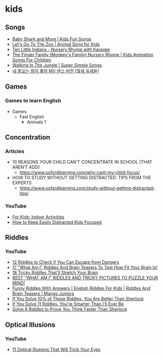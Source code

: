 # kids
## Songs
* [Baby Shark and More | Kids Fun Songs](https://m.youtube.com/watch?v=gZFBLJCk7pU)
* [Let's Go To The Zoo | Animal Song for Kids](https://www.youtube.com/watch?v=OwRmivbNgQk)
* [Ten Little Indians - Nursery Rhyme with Karaoke](https://www.youtube.com/watch?v=tIn1otW20r0)
* [The Finger Family (Monkey's Family) Nursery Rhyme | Kids Animation Songs For Children](https://www.youtube.com/watch?v=x3kx9YoqzOY)
* [Walking In The Jungle | Super Simple Songs](https://www.youtube.com/watch?v=GoSq-yZcJ-4)
* [내 똥꼬는 힘이 좋아 MV 댄스 버전 [월세 유세윤]](https://www.youtube.com/watch?v=Lebljp9YT8Q)

## Games
### Games to learn English
* Games
  * Fast English
    * Animals 1

## Concentration
### Articles
* 10 REASONS YOUR CHILD CAN’T CONCENTRATE IN SCHOOL (THAT AREN’T ADD)
  * https://www.oxfordlearning.com/why-cant-my-child-focus/
* HOW TO STUDY WITHOUT GETTING DISTRACTED: TIPS FROM THE EXPERTS
  * https://www.oxfordlearning.com/study-without-getting-distracted-tips/

### YouTube
* [For Kids: Indoor Activities](https://www.youtube.com/watch?v=v9AAmD4gq1I)
* [How to Keep Easily Distracted Kids Focused](https://www.youtube.com/watch?v=T4lnVzNBtKY)

## Riddles
### YouTube
* [12 Riddles to Check if You Can Escape from Dangers](https://www.youtube.com/watch?v=YO31P4plQWI)
* [17 "What Am I" Riddles And Brain Teasers To Test How Fit Your Brain Is!](https://www.youtube.com/watch?v=0pUmDJgk4Qo)
* [18 Tricky Riddles That'll Stretch Your Brain](https://www.youtube.com/watch?v=be9RJp4f4Pc)
* [BEST "WHAT AM I" RIDDLES AND TRICKY PICTURES TO PUZZLE YOUR MIND!](https://www.youtube.com/watch?v=MiRnq8GlRFI)
* [Funny Riddles With Answers | English Riddles For Kids | Riddles And Brain Teasers | Mango Juniors
](https://www.youtube.com/watch?v=vXz5o5UCf8Y)
* [If You Solve 10% of These Riddles, You Are Better Than Sherlock](https://www.youtube.com/watch?v=HcyvUbfAy-c)
* [If You Solve 11 Riddles, You're Smarter Than I'll Ever Be](https://www.youtube.com/watch?v=3YjDrga3WGg)
* [Solve 6 Riddles to Prove You Think Faster Than Sherlock](https://www.youtube.com/watch?v=Zu9iYDyVcOQ)

## Optical Illusions
### YouTube
* [11 Optical Illusions That Will Trick Your Eyes](https://www.youtube.com/watch?v=llLVk2fqylA)
